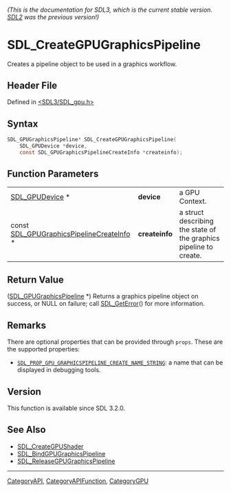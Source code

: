 ###### (This is the documentation for SDL3, which is the current stable version. [SDL2](https://wiki.libsdl.org/SDL2/) was the previous version!)
# SDL_CreateGPUGraphicsPipeline

Creates a pipeline object to be used in a graphics workflow.

## Header File

Defined in [<SDL3/SDL_gpu.h>](https://github.com/libsdl-org/SDL/blob/main/include/SDL3/SDL_gpu.h)

## Syntax

```c
SDL_GPUGraphicsPipeline* SDL_CreateGPUGraphicsPipeline(
    SDL_GPUDevice *device,
    const SDL_GPUGraphicsPipelineCreateInfo *createinfo);
```

## Function Parameters

|                                                                                |                |                                                                   |
| ------------------------------------------------------------------------------ | -------------- | ----------------------------------------------------------------- |
| [SDL_GPUDevice](SDL_GPUDevice) *                                               | **device**     | a GPU Context.                                                    |
| const [SDL_GPUGraphicsPipelineCreateInfo](SDL_GPUGraphicsPipelineCreateInfo) * | **createinfo** | a struct describing the state of the graphics pipeline to create. |

## Return Value

([SDL_GPUGraphicsPipeline](SDL_GPUGraphicsPipeline) *) Returns a graphics
pipeline object on success, or NULL on failure; call
[SDL_GetError](SDL_GetError)() for more information.

## Remarks

There are optional properties that can be provided through `props`. These
are the supported properties:

- [`SDL_PROP_GPU_GRAPHICSPIPELINE_CREATE_NAME_STRING`](SDL_PROP_GPU_GRAPHICSPIPELINE_CREATE_NAME_STRING):
  a name that can be displayed in debugging tools.

## Version

This function is available since SDL 3.2.0.

## See Also

- [SDL_CreateGPUShader](SDL_CreateGPUShader)
- [SDL_BindGPUGraphicsPipeline](SDL_BindGPUGraphicsPipeline)
- [SDL_ReleaseGPUGraphicsPipeline](SDL_ReleaseGPUGraphicsPipeline)

----
[CategoryAPI](CategoryAPI), [CategoryAPIFunction](CategoryAPIFunction), [CategoryGPU](CategoryGPU)


